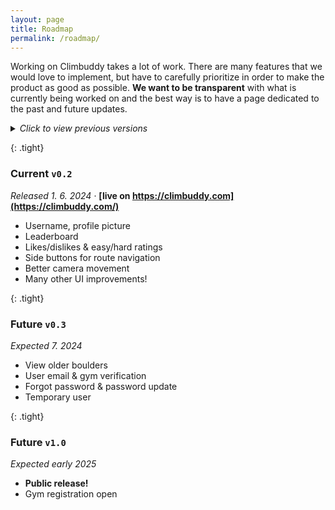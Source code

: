 ```yaml
---
layout: page
title: Roadmap
permalink: /roadmap/
---
```


Working on Climbuddy takes a lot of work.
There are many features that we would love to implement, but have to carefully prioritize in order to make the product as good as possible.
**We want to be transparent** with what is currently being worked on and the best way is to have a page dedicated to the past and future updates.

<div class="spacer"></div>

<details>
<summary><em>Click to view previous versions</em><div class="large-spacer"></div> </summary>
<div markdown="1">

{: .tight}
### Old `v0.1`
_Released 10. 5. 2024_

<ul class="fa-ul tight">
  <li><i class="fa-li fa fa-flag"></i>Logging route activities</li>
  <li><i class="fa-li fa fa-bookmark"></i>Bookmarks</li>
  <li><i class="fa-li fa fa-list-check"></i>Progress overview</li>
  <div class="spacer"></div>
  <li><i class="fa-li roadmap-minor-item fa fa-circle-info"></i>Gym information</li>
  <li><i class="fa-li roadmap-minor-item fa fa-at"></i>About us section</li>
</ul>

<div class="large-spacer"></div>

</div>
</details>

<div markdown="1" class="roadmap-current">

{: .tight}
### Current `v0.2`
_Released 1. 6. 2024_ · **[live on https://climbuddy.com](https://climbuddy.com/)**

<ul class="fa-ul tight">
  <li><i class="fa-li fa fa-user"></i>Username, profile picture</li>
  <li><i class="fa-li fa fa-ranking-star"></i>Leaderboard</li>
  <li><i class="fa-li fa fa-thumbs-up"></i>Likes/dislikes & easy/hard ratings</li>
  <div class="spacer"></div>
  <li><i class="fa-li roadmap-minor-item fa fa-caret-right"></i>Side buttons for route navigation</li>
  <li><i class="fa-li roadmap-minor-item fa fa-video"></i>Better camera movement</li>
  <li><i class="fa-li roadmap-minor-item fa fa-ellipsis"></i>Many other UI improvements!</li>
</ul>

</div>

<div class="large-spacer"></div>

{: .tight}
### Future `v0.3`
_Expected 7. 2024_

<ul class="fa-ul  tight">
  <li><i class="fa-li fa fa-clock-rotate-left"></i>View older boulders</li>
  <li><i class="fa-li fa fa-user-shield"></i>User email & gym verification</li>
  <li><i class="fa-li fa fa-key"></i>Forgot password & password update</li>
  <div class="spacer"></div>
  <li><i class="fa-li fa roadmap-minor-item fa-user-clock"></i>Temporary user</li>
</ul>

<div class="large-spacer"></div>

{: .tight}
### Future `v1.0`
_Expected early 2025_

<ul class="fa-ul  tight">
  <li><i class="fa-li fa fa-champagne-glasses"></i><strong>Public release!</strong></li>
  <li><i class="fa-li fa fa-users"></i>Gym registration open</li>
</ul>
